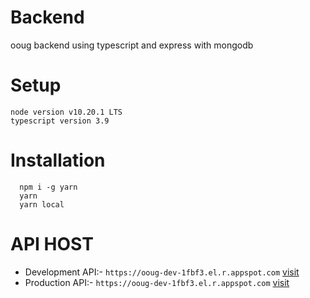 # Backend

ooug backend using typescript and express with mongodb

# Setup

```
node version v10.20.1 LTS
typescript version 3.9

```

# Installation

```
  npm i -g yarn
  yarn
  yarn local

```

# API HOST

- Development API:- `https://ooug-dev-1fbf3.el.r.appspot.com` [visit](https://ooug-dev-1fbf3.el.r.appspot.com)
- Production API:- `https://ooug-dev-1fbf3.el.r.appspot.com` [visit](https://ooug-dev-1fbf3.el.r.appspot.com)
